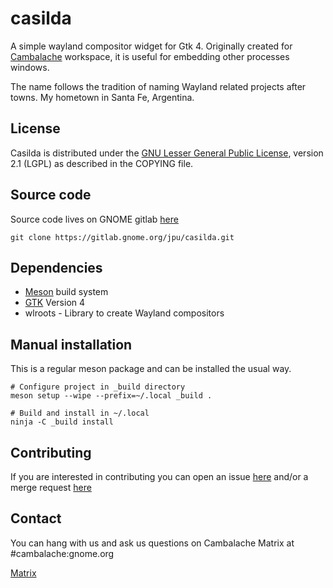 # casilda

A simple wayland compositor widget for Gtk 4.
Originally created for [Cambalache](https://gitlab.gnome.org/jpu/cambalache)
workspace, it is useful for embedding other processes windows.

The name follows the tradition of naming Wayland related projects after towns.
My hometown in Santa Fe, Argentina.

## License

Casilda is distributed under the [GNU Lesser General Public License](https://www.gnu.org/licenses/old-licenses/lgpl-2.1.en.html),
version 2.1 (LGPL) as described in the COPYING file.

## Source code

Source code lives on GNOME gitlab [here](https://gitlab.gnome.org/jpu/casilda)

`git clone https://gitlab.gnome.org/jpu/casilda.git`

## Dependencies

* [Meson](http://mesonbuild.com) build system
* [GTK](http://www.gtk.org) Version 4
* wlroots - Library to create Wayland compositors


## Manual installation

This is a regular meson package and can be installed the usual way.

```
# Configure project in _build directory
meson setup --wipe --prefix=~/.local _build .

# Build and install in ~/.local
ninja -C _build install
```

## Contributing

If you are interested in contributing you can open an issue [here](https://gitlab.gnome.org/jpu/casilda/-/issues)
and/or a merge request [here](https://gitlab.gnome.org/jpu/casilda/-/merge_requests)

## Contact

You can hang with us and ask us questions on Cambalache Matrix at #cambalache:gnome.org

[Matrix](https://matrix.to/#/#cambalache:gnome.org)
